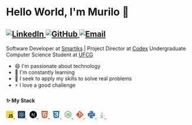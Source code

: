 # Hello World, I'm Murilo 👋

<h2>
  <span>
    <a href="https://www.linkedin.com/in/murilo-castro-a61a9019b/">
      <img
        alt="LinkedIn"
        src="https://img.shields.io/static/v1?label=&message=LinkedIn&color=2867B2&style=flat-square&logo=linkedin"
        align="center"
      />
    </a>
    <a href="https://github.com/Murilo-Gruppi">
      <img
        alt="GitHub"
        src="https://img.shields.io/static/v1?label=&message=GitHub&color=24292e&style=flat-square&logo=github"
        align="center"
      />
    </a>
    <a href="mailto:murilo.gruppidecastro@gmail.com">
      <img
        alt="Email"
        src="https://img.shields.io/badge/-Email-d14836?style=flat-square&logo=gmail&logoColor=white"
        align="center"
      />
    </a>
  </span>
</h2>

Software Developer at [Smartiks](https://www.smartiks.com/) | Project Director at [Codex](https://codexjr.com.br/)
Undergraduate Computer Science Student at [UFCG](https://portal.ufcg.edu.br)

- 😄 I'm passionate about technology
- 🌱 I'm constantly learning
- 🔭 I seek to apply my skills to solve real problems
- ⚡ I love a good challenge

#### ✨ My Stack

<p>
  <a href="https://developer.mozilla.org/en-US/docs/Web/JavaScript">
    <img
      src=".github/icons/js.svg"
      alt="JavaScript"
      title="JavaScript"
      height="20px"
    />
  </a>
  &nbsp;
  <a href="https://reactjs.org">
    <img
      src=".github/icons/react.svg"
      alt="React"
      title="React"
      height="20px"
    />
  </a>
  &nbsp;
  <a href="https://nextjs.org">
    <img
      src=".github/icons/nextjs.svg"
      alt="Next.js"
      title="Next.js"
      height="20px"
    />
  </a>
  &nbsp;
  <a href="https://developer.mozilla.org/en-US/docs/Web/HTML">
    <img
      src=".github/icons/html5.svg"
      alt="HTML"
      title="HTML"
      height="20px"
    />
  </a>
  &nbsp;
  <a href="https://developer.mozilla.org/en-US/docs/Web/CSS">
    <img
      src=".github/icons/css3.svg"
      alt="CSS"
      title="CSS"
      height="20px"
    />
  </a>
  &nbsp;
  <a href="https://nodejs.org/en">
    <img
      src=".github/icons/nodejs.svg"
      alt="Node.js"
      title="Node.js"
      height="20px"
    />
  </a>
  &nbsp;
  <a href="https://git-scm.com">
    <img
      src=".github/icons/git.svg"
      alt="Git"
      title="Git"
      height="20px"
    />
  </a>
  &nbsp;
  <a href="https://www.python.org/">
    <img
      src=".github/icons/python.svg"
      alt="Python"
      title="Python"
      height="20px"
    />
  </a>
  &nbsp;
  <a href="https://www.oracle.com/java/">
    <img
      src=".github/icons/java.svg"
      alt="Java"
      title="Java"
      height="20px"
    />
  </a>
  &nbsp;
</p>
